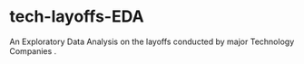 # tech-layoffs-EDA
An Exploratory Data Analysis on the layoffs conducted by major Technology Companies .
